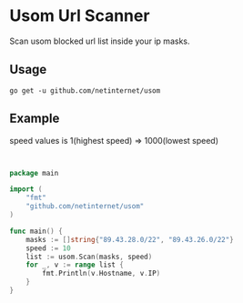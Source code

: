 # Usom Url Scanner
Scan usom blocked url list inside your ip masks.

## Usage

```
go get -u github.com/netinternet/usom
```

## Example

speed values is 1(highest speed) => 1000(lowest speed)

```go


package main

import (
	"fmt"
	"github.com/netinternet/usom"
)

func main() {
	masks := []string{"89.43.28.0/22", "89.43.26.0/22"}
	speed := 10
	list := usom.Scan(masks, speed)
	for _, v := range list {
		fmt.Println(v.Hostname, v.IP)
	}
}



```
